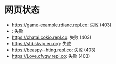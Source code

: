 # 网页状态
- https://game-example.rdianc.repl.co: 失败 (403)
- : 失败
- https://chatai.cokio.repl.co: 失败 (403)
- https://std.skvip.eu.org: 失败
- https://beaspy--hting.repl.co: 失败 (403)
- https://Love.cfvqw.repl.co: 失败 (403)
